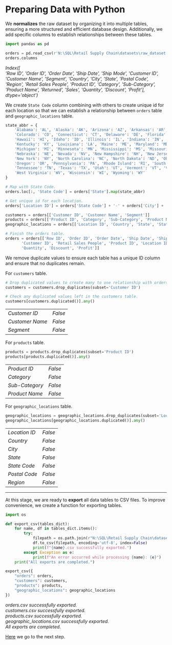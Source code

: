 # Preparing Data with Python

We **normalizes** the raw dataset by organizing it into multiple tables, ensuring a more structured and efficient database design. Additionally, we add specific columns to establish relationships between these tables.

```Python
import pandas as pd

orders = pd.read_csv(r'N:\SQL\Retail Supply Chain\datasets\raw_dataset.csv', encoding='windows-1254')
orders.columns
```

*Index([  
    'Row ID', 'Order ID', 'Order Date', 'Ship Date', 'Ship Mode',
       'Customer ID', 'Customer Name', 'Segment', 'Country', 'City', 'State',
       'Postal Code', 'Region', 'Retail Sales People', 'Product ID',
       'Category', 'Sub-Category', 'Product Name', 'Returned', 'Sales',
       'Quantity', 'Discount', 'Profit'],
      dtype='object')*

We create `State Code` column combining with others to create unique id for each location so that we can establish a relationship between `orders` table and `geographic_locations` table.

```Python
state_abbr = {
    'Alabama': 'AL', 'Alaska': 'AK', 'Arizona': 'AZ', 'Arkansas': 'AR', 'California': 'CA',
    'Colorado': 'CO', 'Connecticut': 'CT', 'Delaware': 'DE', 'Florida': 'FL', 'Georgia': 'GA',
    'Hawaii': 'HI', 'Idaho': 'ID', 'Illinois': 'IL', 'Indiana': 'IN', 'Iowa': 'IA', 'Kansas': 'KS',
    'Kentucky': 'KY', 'Louisiana': 'LA', 'Maine': 'ME', 'Maryland': 'MD', 'Massachusetts': 'MA',
    'Michigan': 'MI', 'Minnesota': 'MN', 'Mississippi': 'MS', 'Missouri': 'MO', 'Montana': 'MT',
    'Nebraska': 'NE', 'Nevada': 'NV', 'New Hampshire': 'NH', 'New Jersey': 'NJ', 'New Mexico': 'NM',
    'New York': 'NY', 'North Carolina': 'NC', 'North Dakota': 'ND', 'Ohio': 'OH', 'Oklahoma': 'OK',
    'Oregon': 'OR', 'Pennsylvania': 'PA', 'Rhode Island': 'RI', 'South Carolina': 'SC', 'South Dakota': 'SD',
    'Tennessee': 'TN', 'Texas': 'TX', 'Utah': 'UT', 'Vermont': 'VT', 'Virginia': 'VA', 'Washington': 'WA',
    'West Virginia': 'WV', 'Wisconsin': 'WI', 'Wyoming': 'WY'
}

# Map with State Code.
orders.loc[:, 'State Code'] = orders['State'].map(state_abbr)

# Get unique id for each location.
orders['Location ID'] = orders['State Code'] + '-' + orders['City'] + '-' + orders['Postal Code'].astype(str)

customers = orders[['Customer ID', 'Customer Name', 'Segment']]
products = orders[['Product ID', 'Category', 'Sub-Category', 'Product Name']]
geographic_locations = orders[['Location ID', 'Country', 'State', 'State Code', 'City', 'Postal Code', 'Region']]

# Finish the orders table.
orders = orders[['Row ID', 'Order ID', 'Order Date', 'Ship Date', 'Ship Mode',
       'Customer ID', 'Retail Sales People', 'Product ID', 'Location ID', 'Returned', 'Sales',
       'Quantity', 'Discount', 'Profit']]
```

We remove duplicate values to ensure each table has a unique ID column and ensure that no duplicates remain.

For `customers` table.

```Python
# Drop duplicated values to create many to one relationship with orders table.
customers = customers.drop_duplicates(subset='Customer ID')

# Check any duplicated values left in the customers table.
customers[customers.duplicated()].any()
```

|                |               |
|----------------|---------------|
| *Customer ID*    | *False*         |
| *Customer Name*  | *False*         |
| *Segment*       | *False*        |

For `products` table.

```Python
products = products.drop_duplicates(subset='Product ID')
products[products.duplicated()].any()
```

|                |               |
|----------------|---------------|
|*Product ID*      | *False*         |
|*Category*       | *False*         |
|*Sub-Category*    | *False*         |
|*Product Name*    | *False*         |

For `geographic_locations` table.

```Python
geographic_locations = geographic_locations.drop_duplicates(subset='Location ID')
geographic_locations[geographic_locations.duplicated()].any()
````

|                |               |
|----------------|---------------|
|*Location ID*    |*False*          |
|*Country*         |*False*          |
|*City*            |*False*          |
|*State*           |*False*          |
|*State Code*      |*False*          |
|*Postal Code*     |*False*          |
|*Region*          |*False*          |

---

At this stage, we are ready to **export** all data tables to CSV files. To improve convenience, we create a function for exporting tables.

```Python
import os

def export_csv(tables_dict):
    for name, df in tables_dict.items(): 
        try:
            filepath = os.path.join(r"N:\SQL\Retail Supply Chain\datasets", f"{name}.csv")
            df.to_csv(filepath, encoding='utf-8', index=False)
            print(f"{name}.csv successfully exported.")
        except Exception as e:
            print(f"An error occurred while processing {name}: {e}")
    print("All exports are completed.")

export_csv({
    "orders": orders,
    "customers": customers,
    "products": products,
    "geographic_locations": geographic_locations
})
```

*orders.csv successfully exported.  
customers.csv successfully exported.  
products.csv successfully exported.  
geographic_locations.csv successfully exported.  
All exports are completed.*

[Here](./Setting%20Up%20SQL%20Database.md) we go to the next step.
